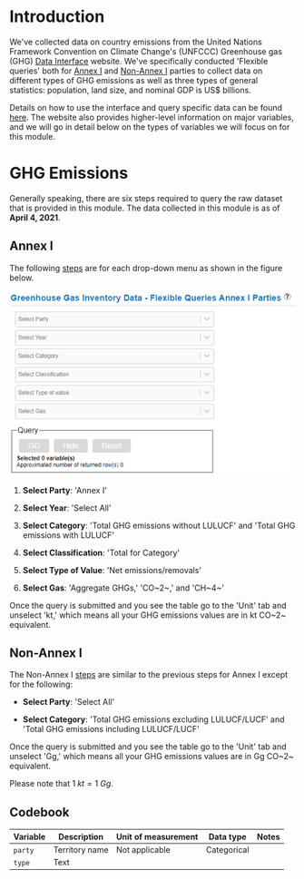 # Introduction

We've collected data on country emissions from the United Nations Framework Convention on Climate Change's (UNFCCC) Greenhouse gas (GHG) [Data Interface](https://di.unfccc.int/) website. We've specifically conducted 'Flexible queries' both for [Annex I](https://di.unfccc.int/flex_annex1) and [Non-Annex I](https://di.unfccc.int/flex_non_annex1) parties to collect data on different types of GHG emissions as well as three types of general statistics: population, land size, and nominal GDP is US$ billions.

Details on how to use the interface and query specific data can be found [here](https://unfccc.int/process-and-meetings/transparency-and-reporting/greenhouse-gas-data/data-interface-help#eq-7). The website also provides higher-level information on major variables, and we will go in detail below on the types of variables we will focus on for this module.

# GHG Emissions

Generally speaking, there are six steps required to query the raw dataset that is provided in this module. The data collected in this module is as of **April 4, 2021**.

## Annex I

The following [steps](https://di.unfccc.int/flex_annex1) are for each drop-down menu as shown in the figure below.

![](../../Figures/Flexible-Queries-Annex-I.png)

1.  **Select Party**: 'Annex I'

2.  **Select Year**: 'Select All'

3.  **Select Category**: 'Total GHG emissions without LULUCF' and 'Total GHG emissions with LULUCF'

4.  **Select Classification**: 'Total for Category'

5.  **Select Type of Value**: 'Net emissions/removals'

6.  **Select Gas**: 'Aggregate GHGs,' 'CO~2~,' and 'CH~4~'

Once the query is submitted and you see the table go to the 'Unit' tab and unselect 'kt,' which means all your GHG emissions values are in kt CO~2~ equivalent.

## Non-Annex I

The Non-Annex I [steps](https://di.unfccc.int/flex_non_annex1) are similar to the previous steps for Annex I except for the following:

-   **Select Party**: 'Select All'

-   **Select Category**: 'Total GHG emissions excluding LULUCF/LUCF' and 'Total GHG emissions including LULUCF/LUCF'

Once the query is submitted and you see the table go to the 'Unit' tab and unselect 'Gg,' which means all your GHG emissions values are in Gg CO~2~ equivalent.

Please note that $1\; kt = 1\; Gg$.


## Codebook

| Variable      | Description     | Unit of measurement | Data type     | Notes        |
| -----------   | -----------     | ------------------- | ------------- | ------------ |
| `party`       | Territory name  | Not applicable      | Categorical   |              |
| `type`        | Text        |

